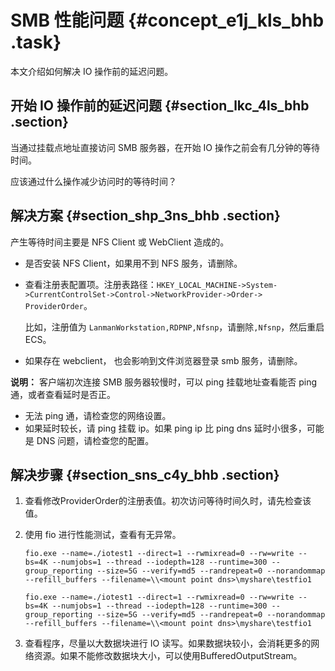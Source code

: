 # SMB 性能问题 {#concept_e1j_kls_bhb .task}

本文介绍如何解决 IO 操作前的延迟问题。

## 开始 IO 操作前的延迟问题 {#section_lkc_4ls_bhb .section}

当通过挂载点地址直接访问 SMB 服务器，在开始 IO 操作之前会有几分钟的等待时间。

应该通过什么操作减少访问时的等待时间？

## 解决方案 {#section_shp_3ns_bhb .section}

产生等待时间主要是 NFS Client 或 WebClient 造成的。

-   是否安装 NFS Client，如果用不到 NFS 服务，请删除。
-   查看注册表配置项。注册表路径：`HKEY_LOCAL_MACHINE->System->CurrentControlSet->Control->NetworkProvider->Order-> ProviderOrder`。

    比如，注册值为 `LanmanWorkstation,RDPNP,Nfsnp`，请删除`,Nfsnp`，然后重启 ECS。

-   如果存在 webclient， 也会影响到文件浏览器登录 smb 服务，请删除。

**说明：** 客户端初次连接 SMB 服务器较慢时，可以 ping 挂载地址查看能否 ping 通，或者查看延时是否正。

-   无法 ping 通，请检查您的网络设置。
-   如果延时较长，请 ping 挂载 ip。如果 ping ip 比 ping dns 延时小很多，可能是 DNS 问题，请检查您的配置。

## 解决步骤 {#section_sns_c4y_bhb .section}

1.  查看修改ProviderOrder的注册表值。初次访问等待时间久时，请先检查该值。
2.  使用 fio 进行性能测试，查看有无异常。 

    ``` {#codeblock_9ne_9ng_zj6}
    fio.exe --name=./iotest1 --direct=1 --rwmixread=0 --rw=write --bs=4K --numjobs=1 --thread --iodepth=128 --runtime=300 --group_reporting --size=5G --verify=md5 --randrepeat=0 --norandommap --refill_buffers --filename=\\<mount point dns>\myshare\testfio1
    
    fio.exe --name=./iotest1 --direct=1 --rwmixread=0 --rw=write --bs=4K --numjobs=1 --thread --iodepth=128 --runtime=300 --group_reporting --size=5G --verify=md5 --randrepeat=0 --norandommap --refill_buffers --filename=\\<mount point dns>\myshare\testfio1
    ```

3.  查看程序，尽量以大数据块进行 IO 读写。如果数据块较小，会消耗更多的网络资源。如果不能修改数据块大小，可以使用BufferedOutputStream。

